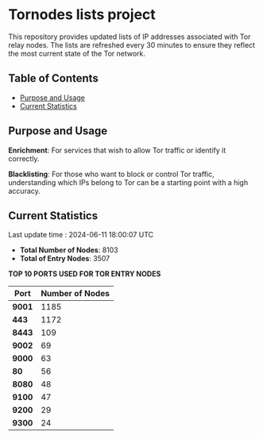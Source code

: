 # Tornodes lists project

This repository provides updated lists of IP addresses associated with Tor relay nodes. The lists are refreshed every 30 minutes to ensure they reflect the most current state of the Tor network.

## Table of Contents

- [Purpose and Usage](#purpose-and-usage)
- [Current Statistics](#current-statistics)


## Purpose and Usage

**Enrichment**: For services that wish to allow Tor traffic or identify it correctly.

**Blacklisting**: For those who want to block or control Tor traffic, understanding which IPs belong to Tor can be a starting point with a high accuracy.

## Current Statistics

Last update time : 2024-06-11 18:00:07 UTC

- **Total Number of Nodes**: 8103
- **Total of Entry Nodes**: 3507

**TOP 10 PORTS USED FOR TOR ENTRY NODES**

| **Port** | **Number of Nodes** |
|------|-----------------|
| **9001**   | 1185  |
| **443**   | 1172  |
| **8443**   | 109  |
| **9002**   | 69  |
| **9000**   | 63  |
| **80**   | 56  |
| **8080**   | 48  |
| **9100**   | 47  |
| **9200**   | 29  |
| **9300**   | 24  |

